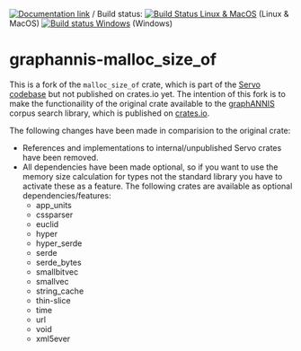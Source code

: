 [![Documentation link](https://docs.rs/graphannis-malloc_size_of/badge.svg)](https://docs.rs/graphannis-malloc_size_of/)
/ Build status:  [![Build Status Linux & MacOS](https://travis-ci.org/corpus-tools/graphannis-malloc_size_of.svg?branch=develop)](https://travis-ci.org/corpus-tools/graphannis-malloc_size_of) (Linux & MacOS)
[![Build status Windows](https://ci.appveyor.com/api/projects/status/2gsjtakjpnpjvlnp/branch/develop?svg=true)](https://ci.appveyor.com/project/thomaskrause/graphannis-malloc-size-of/branch/develop) (Windows)

# graphannis-malloc_size_of

This is a fork of the `malloc_size_of` crate, which is part of the [Servo codebase](https://github.com/servo/servo/tree/master/components/malloc_size_of) but not published on crates.io yet. 
The intention of this fork is to make the functionaility of the original crate available to the [graphANNIS](https://github.com/corpus-tools/graphANNIS) corpus search library, which is published on [crates.io](https://crates.io/crates/graphannis).


The following changes have been made in comparision to the original crate:
- References and implementations to internal/unpublished Servo crates have been removed.
- All dependencies have been made optional, so if you want to use the memory size calculation for types not the standard library you have to activate these as a feature. The following crates are available as optional dependencies/features:
    - app_units
    - cssparser
    - euclid
    - hyper
    - hyper_serde
    - serde
    - serde_bytes
    - smallbitvec
    - smallvec
    - string_cache 
    - thin-slice
    - time
    - url
    - void
    - xml5ever
